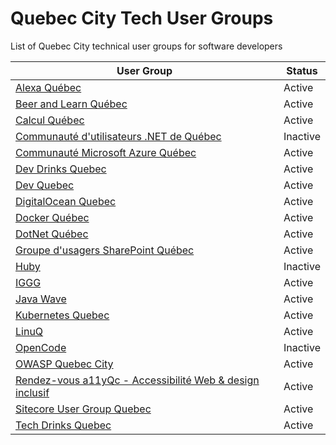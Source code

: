 # Quebec City Tech User Groups
List of Quebec City technical user groups for software developers

| User Group                                                                                | Status   | 
|-------------------------------------------------------------------------------------------|----------| 
| [Alexa Québec](https://www.meetup.com/AlexaQuebec/)                                       | Active   | 
| [Beer and Learn Québec](http://beer-learn.com)                                            | Active   | 
| [Calcul Québec](http://www.calculquebec.ca/en/)                                           | Active   | 
| [Communauté d'utilisateurs .NET de Québec](http://www.meetup.com/leCUNQ/)                 | Inactive | 
| [Communauté Microsoft Azure Québec](http://www.meetup.com/AzureQC/)                       | Active   | 
| [Dev Drinks Quebec](https://www.facebook.com/devdrinksqc/)                                | Active   | 
| [Dev Quebec](https://www.meetup.com/Dev-Quebec-An-Open-Source-Conference/)                | Active   | 
| [DigitalOcean Quebec](http://meetup.com/fr-FR/DigitalOceanQuebec/)                        | Active   |
| [Docker Québec](http://www.meetup.com/Docker-Quebec-Meetup)                               | Active   | 
| [DotNet Québec](http://www.meetup.com/DotNet-Quebec/)                                     | Active   | 
| [Groupe d'usagers SharePoint Québec](https://www.meetup.com/guspquebec/)                  | Active   | 
| [Huby](http://huby.co/)                                                                   | Inactive | 
| [IGGG](http://www2.ift.ulaval.ca/~pgiguere/rgroup/readingGroup2015.html)                  | Active   | 
| [Java Wave](http://www.eventbrite.ca/o/java-wave-12011851471)                             | Active   | 
| [Kubernetes Quebec](https://www.meetup.com/Kubernetes-Quebec/)                            | Active   | 
| [LinuQ](https://linuq.org/)                                                               | Active   | 
| [OpenCode](http://www.opencode.ca)                                                        | Inactive | 
| [OWASP Quebec City](https://www.owasp.org/index.php/Quebec_City)                          | Active   | 
| [Rendez-vous a11yQc - Accessibilité Web & design inclusif](https://www.meetup.com/a11yQc) | Active   | 
| [Sitecore User Group Quebec](http://www.meetup.com/Sitecore-User-Group-Quebec/)           | Active   | 
| [Tech Drinks Quebec](https://www.facebook.com/techdrinksqc/)                              | Active   | 
